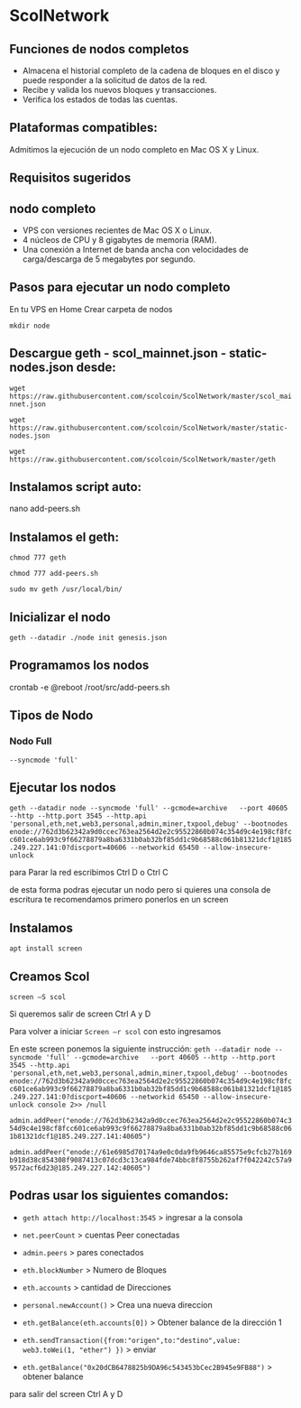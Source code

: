 # ScolNetwork

## Funciones de nodos completos
- Almacena el historial completo de la cadena de bloques en el disco y puede responder a la solicitud de datos de la red.
- Recibe y valida los nuevos bloques y transacciones.
- Verifica los estados de todas las cuentas.

## Plataformas compatibles:

Admitimos la ejecución de un nodo completo en Mac OS X y Linux.

## Requisitos sugeridos

## nodo completo
- VPS con versiones recientes de Mac OS X o Linux.
- 4 núcleos de CPU y 8 gigabytes de memoria (RAM).
- Una conexión a Internet de banda ancha con velocidades de carga/descarga de 5 megabytes por segundo.

## Pasos para ejecutar un nodo completo

En tu VPS en Home Crear carpeta de nodos

`mkdir node`

## Descargue geth - scol_mainnet.json - static-nodes.json desde:
`wget https://raw.githubusercontent.com/scolcoin/ScolNetwork/master/scol_mainnet.json`

`wget https://raw.githubusercontent.com/scolcoin/ScolNetwork/master/static-nodes.json`  

`wget https://raw.githubusercontent.com/scolcoin/ScolNetwork/master/geth` 

## Instalamos script auto:
nano add-peers.sh

## Instalamos el geth:

`chmod 777 geth`

`chmod 777 add-peers.sh`

`sudo mv geth /usr/local/bin/`

## Inicializar el nodo

`geth --datadir ./node init genesis.json`

## Programamos los nodos
crontab -e
@reboot /root/src/add-peers.sh

## Tipos de Nodo
### Nodo Full
`--syncmode 'full'`

## Ejecutar los nodos
`geth --datadir node --syncmode 'full' --gcmode=archive   --port 40605 --http --http.port 3545 --http.api 'personal,eth,net,web3,personal,admin,miner,txpool,debug' --bootnodes enode://762d3b62342a9d0ccec763ea2564d2e2c95522860b074c354d9c4e198cf8fcc601ce6ab993c9f66278879a8ba6331b0ab32bf85dd1c9b68588c061b81321dcf1@185.249.227.141:0?discport=40606 --networkid 65450 --allow-insecure-unlock`

para Parar la red escribimos Ctrl D o Ctrl C

de esta forma podras ejecutar un nodo pero si quieres una consola de escritura te recomendamos primero ponerlos en un screen

## Instalamos
`apt install screen`

## Creamos Scol
`screen –S scol`

Si queremos salir de screen Ctrl A y D 

Para volver a iniciar `Screen –r scol` con esto ingresamos

En este screen ponemos la siguiente instrucción:
`geth --datadir node --syncmode 'full' --gcmode=archive   --port 40605 --http --http.port 3545 --http.api 'personal,eth,net,web3,personal,admin,miner,txpool,debug' --bootnodes enode://762d3b62342a9d0ccec763ea2564d2e2c95522860b074c354d9c4e198cf8fcc601ce6ab993c9f66278879a8ba6331b0ab32bf85dd1c9b68588c061b81321dcf1@185.249.227.141:0?discport=40606 --networkid 65450 --allow-insecure-unlock console 2>> /null`

`admin.addPeer("enode://762d3b62342a9d0ccec763ea2564d2e2c95522860b074c354d9c4e198cf8fcc601ce6ab993c9f66278879a8ba6331b0ab32bf85dd1c9b68588c061b81321dcf1@185.249.227.141:40605")`

`admin.addPeer("enode://61e6985d70174a9e0c0da9fb9646ca85575e9cfcb27b169b918d38c854308f9087413c07dcd3c13ca984fde74bbc8f8755b262af7f042242c57a99572acf6d23@185.249.227.142:40605")`



## Podras usar los siguientes comandos:

- `geth attach http://localhost:3545`  > ingresar a la consola

- `net.peerCount` > cuentas Peer conectadas

- `admin.peers` > pares conectados

- `eth.blockNumber` > Numero de Bloques

- `eth.accounts` > cantidad de Direcciones

- `personal.newAccount()` > Crea una nueva direccion

- `eth.getBalance(eth.accounts[0])` > Obtener balance de la dirección 1

- `eth.sendTransaction({from:"origen",to:"destino",value: web3.toWei(1, "ether") })` > enviar

- `eth.getBalance("0x20dCB6478825b9DA96c543453bCec2B945e9FB88")` > obtener balance

para salir del screen Ctrl A y D
